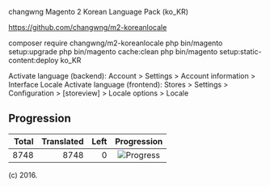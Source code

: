 changwng Magento 2 Korean Language Pack (ko_KR)

https://github.com/changwng/m2-koreanlocale
 

composer require changwng/m2-koreanlocale
php bin/magento setup:upgrade
php bin/magento cache:clean
php bin/magento setup:static-content:deploy ko_KR




Activate language (backend): Account > Settings > Account information > Interface Locale
Activate language (frontend): Stores > Settings > Configuration > [storeview] > Locale options > Locale


## Progression

| Total | Translated | Left | Progression |
| -------------: | -----------------------: | -----------------------: | :---------: |
| 8748 | 8748 | 0 | ![Progress](http://progressed.io/bar/100) |


(c) 2016.